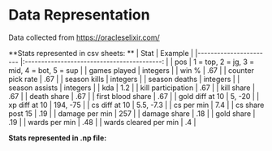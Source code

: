 # Data Representation

Data collected from https://oracleselixir.com/

**Stats represented in csv sheets:
**
| Stat                  	|                   Example                  	|
|-----------------------	|:------------------------------------------:	|
| pos                   	| 1 = top, 2 = jg, 3 = mid, 4 = bot, 5 = sup 	|
| games played          	| integers                                   	|
| win %                 	| .67                                        	|
| counter pick rate     	| .67                                        	|
| season kills          	| integers                                   	|
| season deaths         	| integers                                   	|
| season assists        	| integers                                   	|
| kda                   	| 1.2                                        	|
| kill participation    	| .67                                        	|
| kill share            	| .67                                        	|
| death share           	| .67                                        	|
| first blood share     	| .67                                        	|
| gold diff at 10       	| 5, -20                                     	|
| xp diff at 10         	| 194, -75                                   	|
| cs diff at 10         	| 5.5, -7.3                                  	|
| cs per min            	| 7.4                                        	|
| cs share post 15      	| .19                                        	|
| damage per min        	| 257                                        	|
| damage share          	| .18                                        	|
| gold share            	| .19                                        	|
| wards per min         	| .48                                        	|
| wards cleared per min 	| .4                                         	|

**Stats represented in .np file:**